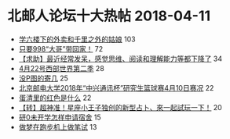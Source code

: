 # 北邮人论坛十大热帖 2018-04-11

- [学六楼下的外卖和千里之外的姑娘](https://bbs.byr.cn/article/Feeling/3052289) 103
- [只要998“大哥”带回家！](https://bbs.byr.cn/article/Friends/1863462) 72
- [【求助】最近经常发呆，感觉思维、阅读和理解能力等都下降了](https://bbs.byr.cn/article/PsyHealthOnline/56854) 34
- [4月22号西部世界第二季](https://bbs.byr.cn/article/Talking/5996512) 28
- [没P图的寄几](https://bbs.byr.cn/article/Picture/3209366) 25
- [北京邮电大学2018年“中兴通讯杯”研究生篮球赛4月10日赛况](https://bbs.byr.cn/article/Basketball/608292) 22
- [蛋清里的红色是什么](https://bbs.byr.cn/article/Food/492231) 22
- [【转】超神准！星座小王子独创的新型占卜、來一起試玩一下！](https://bbs.byr.cn/article/Constellations/326533) 20
- [研0未开学怎样申请宿舍](https://bbs.byr.cn/article/AimGraduate/1140737) 15
- [做梦在跑步机上做笔试](https://bbs.byr.cn/article/Job/1967143) 13


